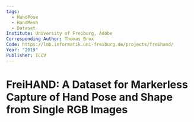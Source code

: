 ```yaml
---
tags:
  - HandPose
  - HandMesh
  - Dataset
Institute: University of Freiburg, Adobe
Corresponding Author: Thomas Brox
Code: https://lmb.informatik.uni-freiburg.de/projects/freihand/
Year: "2019"
Publisher: ICCV
---
```

# FreiHAND: A Dataset for Markerless Capture of Hand Pose and Shape from Single RGB Images